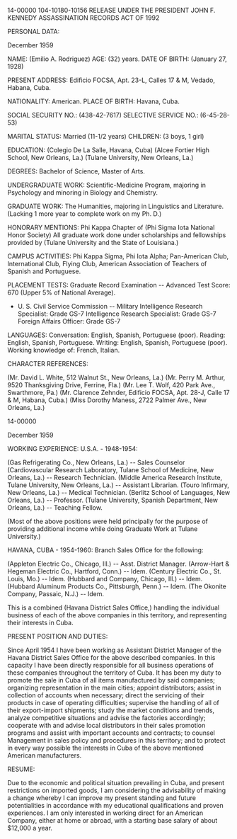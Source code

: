 14-00000
104-10180-10156 RELEASE UNDER THE PRESIDENT JOHN F. KENNEDY ASSASSINATION RECORDS ACT OF 1992

PERSONAL DATA:

December 1959

NAME: (Emilio A. Rodriguez) AGE: (32) years. DATE OF BIRTH: (January 27, 1928)

PRESENT ADDRESS: Edificio FOCSA, Apt. 23-L, Calles 17 & M, Vedado, Habana, Cuba.

NATIONALITY: American. PLACE OF BIRTH: Havana, Cuba.

SOCIAL SECURITY NO.: (438-42-7617) SELECTIVE SERVICE NO.: (6-45-28-53)

MARITAL STATUS: Married (11-1/2 years) CHILDREN: (3 boys, 1 girl)

EDUCATION: (Colegio De La Salle, Havana, Cuba)
(Alcee Fortier High School, New Orleans, La.)
(Tulane University, New Orleans, La.)

DEGREES: Bachelor of Science, Master of Arts.

UNDERGRADUATE WORK: Scientific-Medicine Program, majoring in Psychology and minoring in Biology and Chemistry.

GRADUATE WORK: The Humanities, majoring in Linguistics and Literature. (Lacking 1 more year to complete work on my Ph. D.)

HONORARY MENTIONS: Phi Kappa Chapter of (Phi Sigma Iota National Honor Society) All graduate work done under scholarships and fellowships provided by (Tulane University and the State of Louisiana.)

CAMPUS ACTIVITIES: Phi Kappa Sigma, Phi Iota Alpha; Pan-American Club, International Club, Flying Club, American Association of Teachers of Spanish and Portuguese.

PLACEMENT TESTS: Graduate Record Examination -- Advanced Test Score: 670 (Upper 5% of National Average).
- U. S. Civil Service Commission --
Military Intelligence Research Specialist: Grade GS-7
Intelligence Research Specialist: Grade GS-7
Foreign Affairs Officer: Grade GS-7

LANGUAGES:
Conversation: English, Spanish, Portuguese (poor).
Reading: English, Spanish, Portuguese.
Writing: English, Spanish, Portuguese (poor).
Working knowledge of: French, Italian.

CHARACTER REFERENCES:

(Mr. David L. White, 512 Walnut St., New Orleans, La.)
(Mr. Perry M. Arthur, 9520 Thanksgiving Drive, Ferrine, Fla.)
(Mr. Lee T. Wolf, 420 Park Ave., Swarthmore, Pa.)
(Mr. Clarence Zehnder, Edificio FOCSA, Apt. 28-J, Calle 17 & M, Habana, Cuba.)
(Miss Dorothy Maness, 2722 Palmer Ave., New Orleans, La.)

14-00000

December 1959

WORKING EXPERIENCE:
U.S.A. - 1948-1954:

(Gas Refrigerating Co., New Orleans, La.) -- Sales Counselor
(Cardiovascular Research Laboratory, Tulane School of Medicine, New Orleans, La.) -- Research Technician.
(Middle America Research Institute, Tulane University, New Orleans, La.) -- Assistant Librarian.
(Touro Infirmary, New Orleans, La.) -- Medical Technician.
(Berlitz School of Languages, New Orleans, La.) -- Professor.
(Tulane University, Spanish Department, New Orleans, La.) -- Teaching Fellow.

(Most of the above positions were held principally for the purpose of providing additional income while doing Graduate Work at Tulane University.)

HAVANA, CUBA - 1954-1960: Branch Sales Office for the following:

(Appleton Electric Co., Chicago, Ill.) -- Asst. District Manager.
(Arrow-Hart & Hegeman Electric Co., Hartford, Conn.) -- Idem.
(Century Electric Co., St. Louis, Mo.) -- Idem.
(Hubbard and Company, Chicago, Ill.) -- Idem.
(Hubbard Aluminum Products Co., Pittsburgh, Penn.) -- Idem.
(The Okonite Company, Passaic, N.J.) -- Idem.

This is a combined (Havana District Sales Office,) handling the individual business of each of the above companies in this territory, and representing their interests in Cuba.

PRESENT POSITION AND DUTIES:

Since April 1954 I have been working as Assistant District Manager of the Havana District Sales Office for the above described companies. In this capacity I have been directly responsible for all business operations of these companies throughout the territory of Cuba. It has been my duty to promote the sale in Cuba of all items manufactured by said companies; organizing representation in the main cities; appoint distributors; assist in collection of accounts when necessary; direct the servicing of their products in case of operating difficulties; supervise the handling of all of their export-import shipments; study the market conditions and trends, analyze competitive situations and advise the factories accordingly; cooperate with and advise local distributors in their sales promotion programs and assist with important accounts and contracts; to counsel Management in sales policy and procedures in this territory; and to protect in every way possible the interests in Cuba of the above mentioned American manufacturers.

RESUME:

Due to the economic and political situation prevailing in Cuba, and present restrictions on imported goods, I am considering the advisability of making a change whereby I can improve my present standing and future potentialities in accordance with my educational qualifications and proven experiences. I am only interested in working direct for an American Company, either at home or abroad, with a starting base salary of about $12,000 a year.
